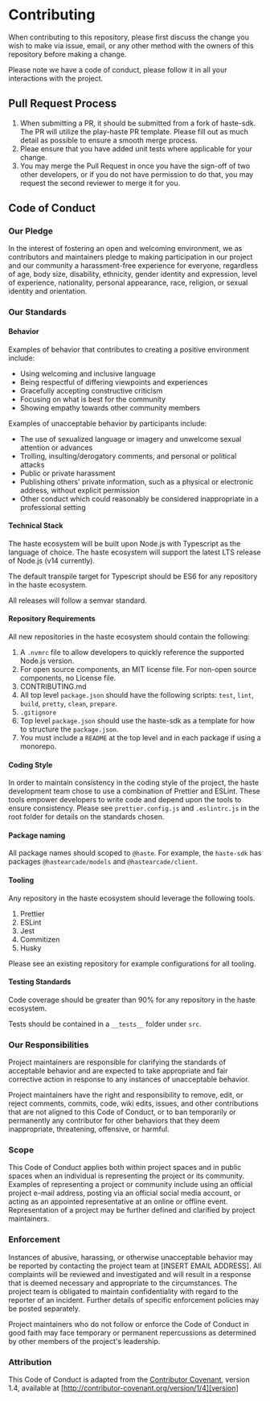 # Contributing

When contributing to this repository, please first discuss the change you wish to make via issue,
email, or any other method with the owners of this repository before making a change.

Please note we have a code of conduct, please follow it in all your interactions with the project.

## Pull Request Process

1. When submitting a PR, it should be submitted from a fork of haste-sdk. The PR will utilize the play-haste PR template. Please fill out as much detail as possible to ensure a smooth merge process.
2. Pleae ensure that you have added unit tests where applicable for your change.
3. You may merge the Pull Request in once you have the sign-off of two other developers, or if you do not have permission to do that, you may request the second reviewer to merge it for you.

## Code of Conduct

### Our Pledge

In the interest of fostering an open and welcoming environment, we as
contributors and maintainers pledge to making participation in our project and
our community a harassment-free experience for everyone, regardless of age, body
size, disability, ethnicity, gender identity and expression, level of experience,
nationality, personal appearance, race, religion, or sexual identity and
orientation.

### Our Standards

#### Behavior

Examples of behavior that contributes to creating a positive environment
include:

- Using welcoming and inclusive language
- Being respectful of differing viewpoints and experiences
- Gracefully accepting constructive criticism
- Focusing on what is best for the community
- Showing empathy towards other community members

Examples of unacceptable behavior by participants include:

- The use of sexualized language or imagery and unwelcome sexual attention or
  advances
- Trolling, insulting/derogatory comments, and personal or political attacks
- Public or private harassment
- Publishing others' private information, such as a physical or electronic
  address, without explicit permission
- Other conduct which could reasonably be considered inappropriate in a
  professional setting

#### Technical Stack

The haste ecosystem will be built upon Node.js with Typescript as the language of choice. The haste ecosystem will support the latest LTS release of Node.js (v14 currently).

The default transpile target for Typescript should be ES6 for any repository in the haste ecosystem.

All releases will follow a semvar standard.

#### Repository Requirements

All new repositories in the haste ecosystem should contain the following:

1. A `.nvmrc` file to allow developers to quickly reference the supported Node.js version.
2. For open source components, an MIT license file. For non-open source components, no License file.
3. CONTRIBUTING.md
4. All top level `package.json` should have the following scripts: `test`, `lint`, `build`, `pretty`, `clean`, `prepare`.
5. `.gitignore`
6. Top level `package.json` should use the haste-sdk as a template for how to structure the `package.json`.
7. You must include a `README` at the top level and in each package if using a monorepo.

#### Coding Style

In order to maintain consistency in the coding style of the project, the haste development team chose to use a combination of Prettier and ESLint. These tools empower developers to write code and depend upon the tools to ensure consistency. Please see `prettier.config.js` and `.eslintrc.js` in the root folder for details on the standards chosen.

#### Package naming

All package names should scoped to `@haste`. For example, the `haste-sdk` has packages `@hastearcade/models` and `@hastearcade/client`.

#### Tooling

Any repository in the haste ecosystem should leverage the following tools.

1. Prettier
2. ESLint
3. Jest
4. Commitizen
5. Husky

Please see an existing repository for example configurations for all tooling.

#### Testing Standards

Code coverage should be greater than 90% for any repository in the haste ecosystem.

Tests should be contained in a `__tests__` folder under `src`.

### Our Responsibilities

Project maintainers are responsible for clarifying the standards of acceptable
behavior and are expected to take appropriate and fair corrective action in
response to any instances of unacceptable behavior.

Project maintainers have the right and responsibility to remove, edit, or
reject comments, commits, code, wiki edits, issues, and other contributions
that are not aligned to this Code of Conduct, or to ban temporarily or
permanently any contributor for other behaviors that they deem inappropriate,
threatening, offensive, or harmful.

### Scope

This Code of Conduct applies both within project spaces and in public spaces
when an individual is representing the project or its community. Examples of
representing a project or community include using an official project e-mail
address, posting via an official social media account, or acting as an appointed
representative at an online or offline event. Representation of a project may be
further defined and clarified by project maintainers.

### Enforcement

Instances of abusive, harassing, or otherwise unacceptable behavior may be
reported by contacting the project team at [INSERT EMAIL ADDRESS]. All
complaints will be reviewed and investigated and will result in a response that
is deemed necessary and appropriate to the circumstances. The project team is
obligated to maintain confidentiality with regard to the reporter of an incident.
Further details of specific enforcement policies may be posted separately.

Project maintainers who do not follow or enforce the Code of Conduct in good
faith may face temporary or permanent repercussions as determined by other
members of the project's leadership.

### Attribution

This Code of Conduct is adapted from the [Contributor Covenant][homepage], version 1.4,
available at [http://contributor-covenant.org/version/1/4][version]

[homepage]: http://contributor-covenant.org
[version]: http://contributor-covenant.org/version/1/4/

